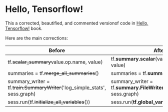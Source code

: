 # Hello, Tensorflow!

This a corrected, beautified, and commented versionof code in [Hello, Tensorflow!](https://www.oreilly.com/learning/hello-tensorflow) book.

Here are the main corrections:

| Before                                                                     | After                                                                  |
| -------------------------------------------------------------------------- | ---------------------------------------------------------------------- |
|tf.~~scalar_summary~~value.op.name, value)                                  |   tf.**summary.scalar**(value.op.name, value)                          |
|summaries = tf.~~merge_all_summaries~~()                                    |summaries = tf.**summary.merge_all**()                                  |
|summary_writer = tf.~~train.SummaryWriter~~('log_simple_stats', sess.graph) |summary_writer = tf.**summary.FileWriter**('log_simple_stats', sess.graph)|
|sess.run(tf.~~initialize_all_variables~~())                                 |sess.run(**tf.global_variables_initializer()**)                         |

